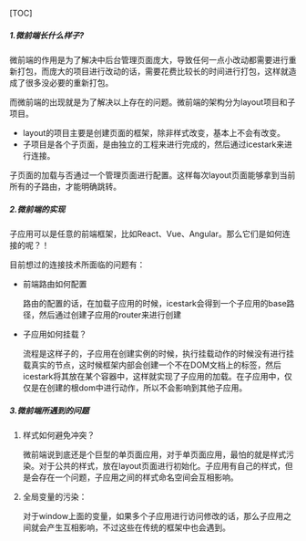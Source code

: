 [TOC]

##### 1.微前端长什么样子?

微前端的作用是为了解决中后台管理页面庞大，导致任何一点小改动都需要进行重新打包，而庞大的项目进行改动的话，需要花费比较长的时间进行打包，这样就造成了很多没必要的重新打包。

而微前端的出现就是为了解决以上存在的问题。微前端的架构分为layout项目和子项目。

- layout的项目主要是创建页面的框架，除非样式改变，基本上不会有改变。
- 子项目是各个子页面，是由独立的工程来进行完成的，然后通过icestark来进行连接。

子页面的加载与否通过一个管理页面进行配置。这样每次layout页面能够拿到当前所有的子路由，才能明确跳转。

##### 2.微前端的实现

子应用可以是任意的前端框架，比如React、Vue、Angular。那么它们是如何连接的呢？！

目前想过的连接技术所面临的问题有：

- 前端路由如何配置

  路由的配置的话，在加载子应用的时候，icestark会得到一个子应用的base路径，然后通过创建子应用的router来进行创建

- 子应用如何挂载？

  流程是这样子的，子应用在创建实例的时候，执行挂载动作的时候没有进行挂载真实的节点，这时候框架内部会创建一个不在DOM文档上的标签，然后icestark将其放在某个容器中，这样就实现了子应用的加载。在子应用中，仅仅是在创建的根dom中进行动作，所以不会影响到其他子应用。

##### 3.微前端所遇到的问题

1. 样式如何避免冲突？

   微前端说到底还是个巨型的单页面应用，对于单页面应用，最怕的就是样式污染。对于公共的样式，放在layout页面进行初始化。子应用有自己的样式，但是会存在一个问题，子应用之间的样式命名空间会互相影响。

2. 全局变量的污染：

   对于window上面的变量，如果多个子应用进行访问修改的话，那么子应用之间就会产生互相影响，不过这些在传统的框架中也会遇到。